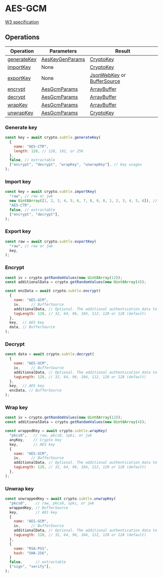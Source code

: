# AES-GCM

[W3 specification](https://www.w3.org/TR/WebCryptoAPI/#aes-gcm)

## Operations

| Operation | Parameters | Result |
|-----------|------------|--------|
| [generateKey](#generate-key) | [AesKeyGenParams](https://www.w3.org/TR/WebCryptoAPI/#aes-keygen-params) | [CryptoKey](https://www.w3.org/TR/WebCryptoAPI/#dfn-CryptoKey) |
| [importKey](#import-key) | None | [CryptoKey](https://www.w3.org/TR/WebCryptoAPI/#dfn-CryptoKey) |
| [exportKey](#export-key) | None | [JsonWebKey](https://www.w3.org/TR/WebCryptoAPI/#JsonWebKey-dictionary) or [BufferSource](https://heycam.github.io/webidl/#common-BufferSource) |
| [encrypt](#encrypt) | [AesGcmParams](https://www.w3.org/TR/WebCryptoAPI/#aes-gcm-params) | [ArrayBuffer](https://www.w3.org/TR/WebCryptoAPI/#dfn-ArrayBuffer) |
| [decrypt](#decrypt) | [AesGcmParams](https://www.w3.org/TR/WebCryptoAPI/#aes-gcm-params) | [ArrayBuffer](https://www.w3.org/TR/WebCryptoAPI/#dfn-ArrayBuffer) |
| [wrapKey](#wrap-key) | [AesGcmParams](https://www.w3.org/TR/WebCryptoAPI/#aes-gcm-params) | [ArrayBuffer](https://www.w3.org/TR/WebCryptoAPI/#dfn-ArrayBuffer) |
| [unwrapKey](#unwrap-key) | [AesGcmParams](https://www.w3.org/TR/WebCryptoAPI/#aes-gcm-params) | [CryptoKey](https://www.w3.org/TR/WebCryptoAPI/#dfn-CryptoKey) |

### Generate key
```js
const key = await crypto.subtle.generateKey(
  {
    name: "AES-CTR",
    length: 128, // 128, 192, or 256
  },
  false, // extractable
  ["encrypt", "decrypt", "wrapKey", "unwrapKey"], // key usages
);
```

### Import key
```js
const key = await crypto.subtle.importKey(
  "raw", // raw or jwk
  new Uint8Array([1, 2, 3, 4, 5, 6, 7, 8, 9, 0, 1, 2, 3, 4, 5, 6]), // raw data
  "AES-CTR",
  false, // extractable
  ["encrypt", "decrypt"],
);
```

### Export key
```js
const raw = await crypto.subtle.exportKey(
  "raw", // raw or jwk
  key,
);
```

### Encrypt
```js
const iv = crypto.getRandomValues(new Uint8Array(12));
const additionalData = crypto.getRandomValues(new Uint8Array(4));

const encData = await crypto.subtle.encrypt(
  {
    name: "AES-GCM",
    iv,     // BufferSource
    additionalData, // Optional. The additional authentication data to include
    tagLength: 128, // 32, 64, 96, 104, 112, 120 or 128 (default)
  },
  key,  // AES key
  data, // BufferSource
);
```

### Decrypt
```js
const data = await crypto.subtle.decrypt(
  {
    name: "AES-GCM",
    iv,     // BufferSource
    additionalData, // Optional. The additional authentication data to include
    tagLength: 128, // 32, 64, 96, 104, 112, 120 or 128 (default)
  },
  key,  // AES key
  encData, // BufferSource
);
```

### Wrap key
```js
const iv = crypto.getRandomValues(new Uint8Array(12));
const additionalData = crypto.getRandomValues(new Uint8Array(4));

const wrappedKey = await crypto.subtle.wrapKey(
  "pkcs8",   // raw, pkcs8, spki, or jwk
  anyKey,    // Crypto key
  key,       // AES key
  {
    name: "AES-GCM",
    iv,     // BufferSource
    additionalData, // Optional. The additional authentication data to include
    tagLength: 128, // 32, 64, 96, 104, 112, 120 or 128 (default)
  },
);
```

### Unwrap key
```js
const unwrappedKey = await crypto.subtle.unwrapKey(
  "pkcs8",    // raw, pkcs8, spki, or jwk
  wrappedKey, // BufferSource
  key,        // AES key
  {
    name: "AES-GCM",
    iv,     // BufferSource
    additionalData, // Optional. The additional authentication data to include
    tagLength: 128, // 32, 64, 96, 104, 112, 120 or 128 (default)
  },
  {
    name: "RSA-PSS",
    hash: "SHA-256",
  }
  false,      // extractable
  ["sign", "verify"],
);
```
